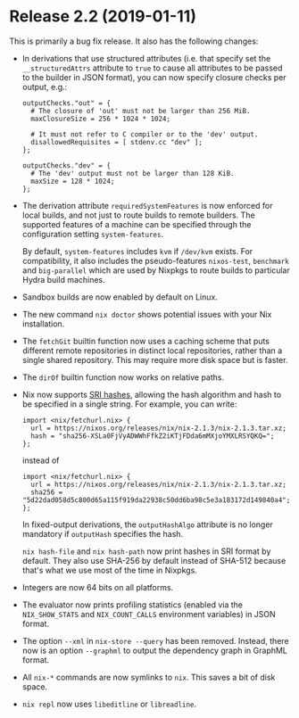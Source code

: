 # Release 2.2 (2019-01-11)

This is primarily a bug fix release. It also has the following changes:

  - In derivations that use structured attributes (i.e. that specify set
    the `__structuredAttrs` attribute to `true` to cause all attributes
    to be passed to the builder in JSON format), you can now specify
    closure checks per output, e.g.:
    
        outputChecks."out" = {
          # The closure of 'out' must not be larger than 256 MiB.
          maxClosureSize = 256 * 1024 * 1024;
        
          # It must not refer to C compiler or to the 'dev' output.
          disallowedRequisites = [ stdenv.cc "dev" ];
        };
        
        outputChecks."dev" = {
          # The 'dev' output must not be larger than 128 KiB.
          maxSize = 128 * 1024;
        };

  - The derivation attribute `requiredSystemFeatures` is now enforced
    for local builds, and not just to route builds to remote builders.
    The supported features of a machine can be specified through the
    configuration setting `system-features`.
    
    By default, `system-features` includes `kvm` if `/dev/kvm` exists.
    For compatibility, it also includes the pseudo-features
    `nixos-test`, `benchmark` and `big-parallel` which are used by
    Nixpkgs to route builds to particular Hydra build machines.

  - Sandbox builds are now enabled by default on Linux.

  - The new command `nix doctor` shows potential issues with your Nix
    installation.

  - The `fetchGit` builtin function now uses a caching scheme that puts
    different remote repositories in distinct local repositories, rather
    than a single shared repository. This may require more disk space
    but is faster.

  - The `dirOf` builtin function now works on relative paths.

  - Nix now supports [SRI hashes](https://www.w3.org/TR/SRI/), allowing
    the hash algorithm and hash to be specified in a single string. For
    example, you can write:
    
        import <nix/fetchurl.nix> {
          url = https://nixos.org/releases/nix/nix-2.1.3/nix-2.1.3.tar.xz;
          hash = "sha256-XSLa0FjVyADWWhFfkZ2iKTjFDda6mMXjoYMXLRSYQKQ=";
        };
    
    instead of
    
        import <nix/fetchurl.nix> {
          url = https://nixos.org/releases/nix/nix-2.1.3/nix-2.1.3.tar.xz;
          sha256 = "5d22dad058d5c800d65a115f919da22938c50dd6ba98c5e3a183172d149840a4";
        };
    
    In fixed-output derivations, the `outputHashAlgo` attribute is no
    longer mandatory if `outputHash` specifies the hash.
    
    `nix hash-file` and `nix
                    hash-path` now print hashes in SRI format by default. They also use
    SHA-256 by default instead of SHA-512 because that's what we use
    most of the time in Nixpkgs.

  - Integers are now 64 bits on all platforms.

  - The evaluator now prints profiling statistics (enabled via the
    `NIX_SHOW_STATS` and `NIX_COUNT_CALLS` environment variables) in
    JSON format.

  - The option `--xml` in `nix-store
                    --query` has been removed. Instead, there now is an option
    `--graphml` to output the dependency graph in GraphML format.

  - All `nix-*` commands are now symlinks to `nix`. This saves a bit of
    disk space.

  - `nix repl` now uses `libeditline` or `libreadline`.
